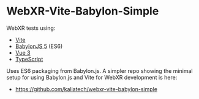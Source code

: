 # WebXR-Vite-Babylon-Simple

WebXR tests using:

- [Vite](https://vitejs.dev/)
- [BabylonJS 5](https://www.babylonjs.com/) (ES6)
- [Vue 3](https://vuejs.org/)
- [TypeScript](https://www.typescriptlang.org/)

Uses ES6 packaging from Babylon.js. A simpler repo showing the minimal setup for using Babylon.js and Vite for WebXR
development is here:

- https://github.com/kaliatech/webxr-vite-babylon-simple
